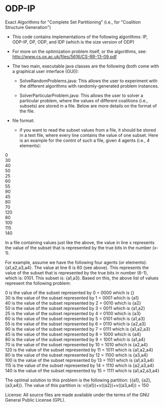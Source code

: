 ODP-IP
======

Exact Algorithms for "Complete Set Partitioning" (i.e., for "Coalition Structure Generation")

  * This code contains implementations of the following algorithms: IP, ODP-IP, DP, ODP, and IDP (which is the size version of ODP)

  * For more on the optimization problem itself, or the algorithms, see: http://www.cs.ox.ac.uk/files/5616/CS-RR-13-09.pdf

  * The two main, executable java classes are the following (both come with a graphical user interface (GUI)):

      - SolveRandomProblems.java: This allows the user to experiment with the different algorithms with randomly-generated problem instances.

      - SolverParticularProblem.java: This allows the user to solver a particular problem, where the values of different coalitions (i.e., subsets) are stored in a file. Below are more details on the format of the file.

  * file format:
      - if you want to read the subset values from a file, it should be stored in a text file, where every line contains the value of one subset. Here is an example for the contnt of such a file, given 4 agents (i.e., 4 elements):

0  
30  
40  
50  
25  
60  
55  
90  
45  
80  
70  
120  
80  
100  
115  
140  

In a file containing values just like the above, the value in line x represents the value of the subset that is represented by the true bits in the number (x-1).

For example, assume we have the following four agents (or elements): {a1,a2,a3,a4}. The value at line 6 is 60 (see above). This represents the value of the subset that is represented by the true bits in number (6-1), which is: 0101. This subset is: {a1,a3}. Based on this, the above list of values represent the following problem:

0	is the value of the subset represented by	0 = 0000	which is {}  
30	is the value of the subset represented by	1 = 0001	which is {a1}  
40	is the value of the subset represented by	2 = 0010	which is {a2}  
50	is the value of the subset represented by	3 = 0011	which is {a1,a2}  
25	is the value of the subset represented by	4 = 0100	which is {a3}  
60	is the value of the subset represented by	5 = 0101	which is {a1,a3}  
55	is the value of the subset represented by	6 = 0110	which is {a2,a3}  
90	is the value of the subset represented by	7 = 0111	which is {a1,a2,a3}  
45	is the value of the subset represented by	8 = 1000	which is {a4}  
80	is the value of the subset represented by	9 = 1001	which is {a1,a4}  
70	is the value of the subset represented by	10 = 1010	which is {a2,a4}  
120	is the value of the subset represented by	11 = 1011	which is {a1,a2,a4}  
80	is the value of the subset represented by	12 = 1100	which is {a3,a4}  
100	is the value of the subset represented by	13 = 1101	which is {a1,a3,a4}  
115	is the value of the subset represented by	14 = 1110	which is {a2,a3,a4}  
140	is the value of the subset represented by	15 = 1111	which is {a1,a2,a3,a4}  

The optimal solution to this problem is the following partition: {{a1}, {a2}, {a3,a4}}. The value of this partition is: v({a1})+v({a2})+v({a3,a4}) = 150

License: All source files are made available under the terms of the GNU General Public License (GPL).
